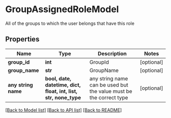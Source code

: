 # GroupAssignedRoleModel

All of the groups to which the user belongs that have this role

## Properties
Name | Type | Description | Notes
------------ | ------------- | ------------- | -------------
**group_id** | **int** | GroupId | [optional] 
**group_name** | **str** | GroupName | [optional] 
**any string name** | **bool, date, datetime, dict, float, int, list, str, none_type** | any string name can be used but the value must be the correct type | [optional]

[[Back to Model list]](../README.md#documentation-for-models) [[Back to API list]](../README.md#documentation-for-api-endpoints) [[Back to README]](../README.md)


